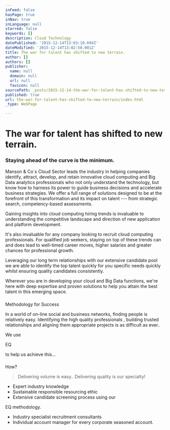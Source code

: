 ```yaml
---
inFeed: false
hasPage: true
inNav: true
inLanguage: null
starred: false
keywords: []
description: Cloud Technology
datePublished: '2015-12-14T13:03:10.694Z'
dateModified: '2015-12-14T13:02:58.001Z'
title: The war for talent has shifted to new terrain.
author: []
authors: []
publisher:
  name: null
  domain: null
  url: null
  favicon: null
sourcePath: _posts/2015-12-14-the-war-for-talent-has-shifted-to-new-terrain.md
published: true
url: the-war-for-talent-has-shifted-to-new-terrain/index.html
_type: WebPage

---
```

# The war for talent has shifted to new terrain.

### Staying ahead of the curve is the minimum.

Manson & Co´s Cloud Sector leads the industry in helping companies identify, attract, develop, and retain innovative cloud computing and Big Data analytics professionals who not only understand the technology, but know how to harness its power to guide business decisions and accelerate business strategies. We offer a full range of solutions designed to be at the forefront of this transformation and its impact on talent --- from strategic search, competency-based assessments.

Gaining insights into cloud computing hiring trends is invaluable to understanding the competitive landscape and direction of new application and platform development.

It's also invaluable for any company looking to recruit cloud computing professionals.  For qualified job seekers, staying on top of these trends can and does lead to well-timed career moves, higher salaries and greater chances for professional growth.

Leveraging our long term relationships with our extensive candidate pool we are able to identify the top talent quickly for you specific needs quickly whilst ensuring quality candidates consistently.

Wherever you are in developing your cloud and Big Data functions, we're here with deep expertise and proven solutions to help you attain the best talent in this emerging space.

### 

Methodology for Success

In a world of on-line social and business networks, finding people is relatively easy. Identifying the high quality professionals , building trusted relationships and aligning them appropriate projects is as difficult as ever..

We use

EQ

to help us achieve this...

### 

How?

> Delivering volume is easy.. Delivering quality is our specialty!

* Expert industry knowledge
* Sustainable responsible resourcing ethic
* Extensive candidate screening process using our

EQ methodology.
* Industry specialist recruitment consultants
* Individual account manager for every corporate seasoned account.